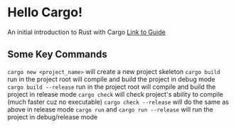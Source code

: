 # Hello Cargo!
An initial introduction to Rust with Cargo
[Link to Guide](https://doc.rust-lang.org/book/ch01-03-hello-cargo.html)

## Some Key Commands
`cargo new <project_name>` will create a new project skeleton
`cargo build` run in the project root will compile and build the project in debug mode
`cargo build --release` run in the project root will compile and build the project in release mode
`cargo check` will check project's ability to compile (much faster cuz no executable)
`cargo check --release` will do the same as above in release mode
`cargo run` and `cargo run --release` will run the project in debug/release mode